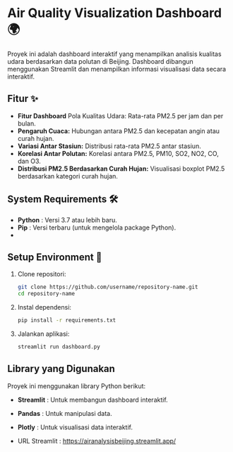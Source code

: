 # Air Quality Visualization Dashboard 🌍

Proyek ini adalah dashboard interaktif yang menampilkan analisis kualitas udara berdasarkan data polutan di Beijing. Dashboard dibangun menggunakan Streamlit dan menampilkan informasi visualisasi data secara interaktif.

## Fitur ✨
- **Fitur Dashboard**
Pola Kualitas Udara:
Rata-rata PM2.5 per jam dan per bulan.
- **Pengaruh Cuaca:**
Hubungan antara PM2.5 dan kecepatan angin atau curah hujan.
- **Variasi Antar Stasiun:**
Distribusi rata-rata PM2.5 antar stasiun.
- **Korelasi Antar Polutan:**
Korelasi antara PM2.5, PM10, SO2, NO2, CO, dan O3.
- **Distribusi PM2.5 Berdasarkan Curah Hujan:**
Visualisasi boxplot PM2.5 berdasarkan kategori curah hujan.

## System Requirements 🛠️
- **Python**  : Versi 3.7 atau lebih baru.
- **Pip**     : Versi terbaru (untuk mengelola package Python).
- 
## Setup Environment 🚀
1. Clone repositori:
   ```bash
   git clone https://github.com/username/repository-name.git
   cd repository-name
2. Instal dependensi:
   ```bash
   pip install -r requirements.txt
3. Jalankan aplikasi:
   ```bash
   streamlit run dashboard.py
   
## Library yang Digunakan
Proyek ini menggunakan library Python berikut:
- **Streamlit** : Untuk membangun dashboard interaktif.
- **Pandas**    : Untuk manipulasi data.
- **Plotly**    : Untuk visualisasi data interaktif.

- URL Streamlit :
  https://airanalysisbeijing.streamlit.app/
